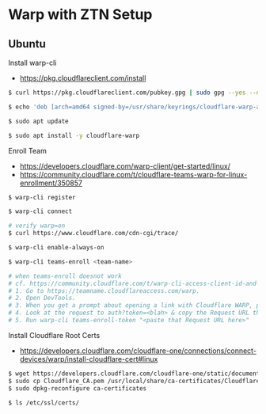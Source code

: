 # Warp with ZTN Setup

## Ubuntu

Install warp-cli
- https://pkg.cloudflareclient.com/install

```bash
$ curl https://pkg.cloudflareclient.com/pubkey.gpg | sudo gpg --yes --dearmor --output /usr/share/keyrings/cloudflare-warp-archive-keyring.gpg

$ echo 'deb [arch=amd64 signed-by=/usr/share/keyrings/cloudflare-warp-archive-keyring.gpg] https://pkg.cloudflareclient.com/ jammy main' | sudo tee /etc/apt/sources.list.d/cloudflare-client.list

$ sudo apt update

$ sudo apt install -y cloudflare-warp
```

Enroll Team
- https://developers.cloudflare.com/warp-client/get-started/linux/
- https://community.cloudflare.com/t/cloudflare-teams-warp-for-linux-enrollment/350857

```bash
$ warp-cli register

$ warp-cli connect

# verify warp=on
$ curl https://www.cloudflare.com/cdn-cgi/trace/

$ warp-cli enable-always-on

$ warp-cli teams-enroll <team-name>

# when teams-enroll doesnot work
# cf. https://community.cloudflare.com/t/warp-cli-access-client-id-and-access-client-secret-no-longer-exist/384090/3
# 1. Go to https://teamname.cloudflareaccess.com/warp.
# 2. Open DevTools.
# 3. When you get a prompt about opening a link with Cloudflare WARP, press cancel.
# 4. Look at the request to auth?token=<blah> & copy the Request URL that starts with com.cloudflare.warp
# 5. Run warp-cli teams-enroll-token "<paste that Request URL here>"
```

Install Cloudflare Root Certs
- https://developers.cloudflare.com/cloudflare-one/connections/connect-devices/warp/install-cloudflare-cert#linux

```bash
$ wget https://developers.cloudflare.com/cloudflare-one/static/documentation/connections/Cloudflare_CA.pem -O Cloudflare_CA.pem
$ sudo cp Cloudflare_CA.pem /usr/local/share/ca-certificates/Cloudflare_CA.crt
$ sudo dpkg-reconfigure ca-certificates

$ ls /etc/ssl/certs/
```
